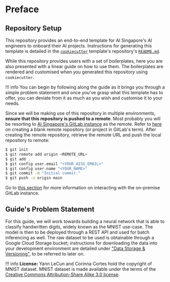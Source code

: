 # Preface

## Repository Setup

This repository provides an end-to-end template for AI
Singapore's AI engineers to onboard their AI projects.
Instructions for generating this template is detailed in the
[`cookiecutter`](https://github.com/cookiecutter/cookiecutter)
template's repository's
[`README.md`](https://github.com/aisingapore/ml-project-cookiecutter-onprem-runai/blob/main/README.md).

While this repository provides users with a set of boilerplates,
here you are also presented with a linear guide on
how to use them. The boilerplates are rendered and customised
when you generated this repository using `cookiecutter`.

!!! info
    You can begin by following along the guide as it brings you through
    a simple problem statement and once you've grasp what this template
    has to offer, you can deviate from it as much as you wish and
    customise it to your needs.

Since we will be making use of this repository in multiple
environments, __ensure that this repository is pushed to a
remote__.
Most probably you will be resorting to
[AI Singapore's GitLab instance](https://gitlab.aisingapore.net/) as
the remote.
Refer to
[here](https://docs.gitlab.com/ee/user/project/working_with_projects.html#create-a-project)
on creating a blank remote repository (or project in GitLab's term).
After creating the remote repository, retrieve the remote URL and push
the local repository to remote:

```bash
$ git init
$ git remote add origin <REMOTE_URL>
$ git add .
$ git config user.email "<YOUR_AISG_EMAIL>"
$ git config user.name "<YOUR_NAME>"
$ git commit -m "Initial commit."
$ git push -u origin main
```

Go to [this section](./03-mlops-components-platform.md#gitlab) for more
information on interacting with the on-premise GitLab instance.

## Guide's Problem Statement

For this guide, we will work towards building a neural network that is
able to classify handwritten digits, widely known as the MNIST
use-case.
The model is then to be deployed through a REST API and used for batch
inferencing as well.
The raw dataset to be used is obtainable through a Google Cloud Storage
bucket; instructions for downloading the data into your development
environment are detailed under
["Data Storage & Versioning"](./06-data-storage-versioning.md),
to be referred to later on.

!!! info
    __License:__ Yann LeCun and Corinna Cortes hold the copyright of MNIST
    dataset. MNIST dataset is made available under the terms of the
    [Creative Commons Attribution-Share Alike 3.0 license](https://creativecommons.org/licenses/by-sa/3.0/).
